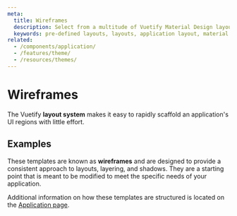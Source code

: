 ```yaml
---
meta:
  title: Wireframes
  description: Select from a multitude of Vuetify Material Design layouts built to help kickstart your application.
  keywords: pre-defined layouts, layouts, application layout, material design layouts
related:
  - /components/application/
  - /features/theme/
  - /resources/themes/
---
```

<script setup>
  import WireframeExamples from '@/components/getting-started/WireframeExamples.vue'
</script>

# Wireframes

The Vuetify **layout system** makes it easy to rapidly scaffold an application's UI regions with little effort.

## Examples

These templates are known as **wireframes** and are designed to provide a consistent approach to layouts, layering, and shadows. They are a starting point that is meant to be modified to meet the specific needs of your application.

<wireframe-examples />

<alert type="info">

  Additional information on how these templates are structured is located on the [Application page](/components/application/).

</alert>
